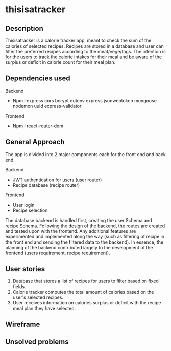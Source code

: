 # thisisatracker

## Description

Thisisatracker is a calorie tracker app, meant to check the sum of the calories of selected recipes. Recipes are stored in a database and user can filter the preferred recipes according to the meat/vege/tags. The intention is for the users to track the calorie intakes for their meal and be aware of the surplus or deficit in calorie count for their meal plan.

## Dependencies used

Backend

- Npm I express cors bcrypt dotenv express jsonwebtoken mongoose nodemon uuid express-validator

Frontend

- Npm I react-router-dom

## General Approach

The app is divided into 2 major components each for the front end and back end.

Backend

- JWT authentication for users (user router)
- Recipe database (recipe router)

Frontend

- User login
- Recipe selection

The database backend is handled first, creating the user Schema and recipe Schema. Following the design of the backend, the routes are created and tested upon with the frontend. Any additional features are experimented and implemented along the way (such as filtering of recipe in the front end and sending the filtered data to the backend). In essence, the planning of the backend contributed largely to the development of the frontend (users requirement, recipe requirement).

## User stories

1. Database that stores a list of recipes for users to filter based on fixed fields.
2. Calorie tracker computes the total amount of calories based on the user's selected recipes.
3. User receives information on calories surplus or deficit with the recipe meal plan they have selected.

## Wireframe

## Unsolved problems
